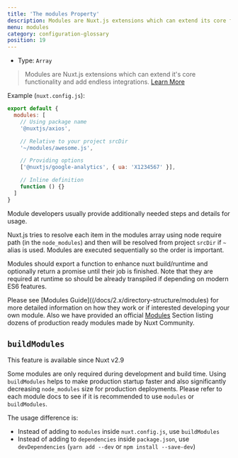 ```yaml
---
title: 'The modules Property'
description: Modules are Nuxt.js extensions which can extend its core functionality and add endless integrations.
menu: modules
category: configuration-glossary
position: 19
---
```


- Type: `Array`

> Modules are Nuxt.js extensions which can extend it's core functionality and add endless integrations. [Learn More](/docs/2.x/directory-structure/modules)

Example (`nuxt.config.js`):

```js
export default {
  modules: [
    // Using package name
    '@nuxtjs/axios',

    // Relative to your project srcDir
    '~/modules/awesome.js',

    // Providing options
    ['@nuxtjs/google-analytics', { ua: 'X1234567' }],

    // Inline definition
    function () {}
  ]
}
```

Module developers usually provide additionally needed steps and details for usage.

Nuxt.js tries to resolve each item in the modules array using node require path (in the `node_modules`) and then will be resolved from project `srcDir` if `~` alias is used. Modules are executed sequentially so the order is important.

Modules should export a function to enhance nuxt build/runtime and optionally return a promise until their job is finished. Note that they are required at runtime so should be already transpiled if depending on modern ES6 features.

Please see [Modules Guide]((/docs/2.x/directory-structure/modules) for more detailed information on how they work or if interested developing your own module. Also we have provided an official [Modules](https://github.com/nuxt-community/awesome-nuxt#modules) Section listing dozens of production ready modules made by Nuxt Community.

## `buildModules`

<div class="Alert Alert--info">

This feature is available since Nuxt v2.9

</div>

Some modules are only required during development and build time. Using `buildModules` helps to make production startup faster and also significantly decreasing `node_modules` size for production deployments. Please refer to each module docs to see if it is recommended to use `modules` or `buildModules`.

The usage difference is:

- Instead of adding to `modules` inside `nuxt.config.js`, use `buildModules`
- Instead of adding to `dependencies` inside `package.json`, use `devDependencies` (`yarn add --dev` or `npm install --save-dev`)
